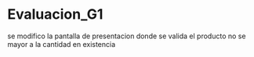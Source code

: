 # Evaluacion_G1
se modifico la pantalla de presentacion donde se valida el producto no se mayor a la cantidad 
en existencia
